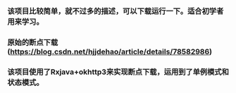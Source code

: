 ### 该项目比较简单，就不过多的描述，可以下载运行一下。适合初学者用来学习。
### 原始的断点下载(https://blog.csdn.net/hjjdehao/article/details/78582986)
### 该项目使用了Rxjava+okhttp3来实现断点下载，运用到了单例模式和状态模式。
